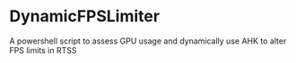 # DynamicFPSLimiter
A powershell script to assess GPU usage and dynamically use AHK to alter FPS limits in RTSS
